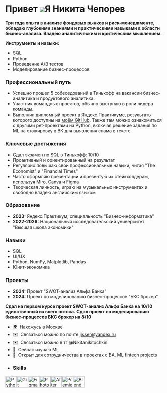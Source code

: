 Привет ![](https://user-images.githubusercontent.com/18350557/176309783-0785949b-9127-417c-8b55-ab5a4333674e.gif)Я Никита Чепорев
======================================================================================================================================


**Три года опыта в анализе фондовых рынков и риск-менеджменте, обладаю глубокими знаниями и практическими навыками в области бизнес-анализа. Владею аналитическим и критическим мышлением.**

**Инструменты и навыки:**
- SQL
- Python
- Проведение A/B тестов
- Моделирование бизнес-процессов

### Профессиональный путь
- Успешно прошел 5 собеседований в Тинькофф на вакансии бизнес-аналитика и продуктового аналитика.
- Участник командных проектов, обычно выступаю в роли лидера команды.
- Выполнил дипломный проект в Яндекс.Практикуме, результаты которого доступны на [моём GitHub](https://github.com/gtrg55). Также там можно ознакомиться с другими pet-проектами на Python, включая решение задания по ML на стажировку в ВК для выявления спама в тексте.

### Ключевые достижения
- Сдал экзамен по SQL в Тинькофф: 10/10
- Проактивный и ориентированный на результат
- Регулярно повышаю свои профессиональные навыки, читая "The Economist" и "Financial Times"
- Часто оформляю презентации и презентую их стейкхолдерам, используя Miro, Canva и Figma
- Творческая личность, играю на музыкальных инструментах и свободно владею английским языком

### Образование
- **2023:** Яндекс.Практикум, специальность "Бизнес-информатика"
- **2022-2026:** Национальный исследовательский университет "Высшая школа экономики"

### Навыки
- SQL
- UI/UX
- Python, NumPy, Matplotlib, Pandas
- Юнит-экономика

### Проекты
- **2024:** Проект "SWOT-анализ Альфа Банка"
- **2024:** Проект по моделированию бизнес-процессов "БКС брокер"

**Сдал на первом курсе проект SWOT-анализ Альфа Банка на 10/10 единственный из всего потока.**
**Сдал проект по моделированию бизнес-процессов БКС брокер на 8/10**

*   🌍  Нахожусь в Москве
*   ✉️  Связаться можно по почте [jisser@yandex.ru](mailto:jisser@yandex.ru)
*   ✉️  Связаться можно в тг @Nikitanikitochkin
*   🧠  Сейчас изучаю ML
*   🤝  Открыт для сотрудничества в проектах с  BA, ML fintech projects
*   ### Skills 
<p align="left">
<a href="https://www.python.org/" target="_blank" rel="noreferrer"><img src="https://raw.githubusercontent.com/danielcranney/readme-generator/main/public/icons/skills/python-colored.svg" width="36" height="36" alt="Python" /></a><a href="https://git-scm.com/" target="_blank" rel="noreferrer"><img src="https://raw.githubusercontent.com/danielcranney/readme-generator/main/public/icons/skills/git-colored.svg" width="36" height="36" alt="Git" /></a><a href="https://www.figma.com/" target="_blank" rel="noreferrer"><img src="https://raw.githubusercontent.com/danielcranney/readme-generator/main/public/icons/skills/figma-colored.svg" width="36" height="36" alt="Figma" /></a><a href="https://www.adobe.com/uk/products/photoshop.html" target="_blank" rel="noreferrer"><img src="https://raw.githubusercontent.com/danielcranney/readme-generator/main/public/icons/skills/photoshop-colored-dark.svg" width="36" height="36" alt="Photoshop" /></a><a href="https://www.adobe.com/uk/products/aftereffects.html" target="_blank" rel="noreferrer"><img src="https://raw.githubusercontent.com/danielcranney/readme-generator/main/public/icons/skills/aftereffects-colored-dark.svg" width="36" height="36" alt="After Effects" /></a><a href="https://www.adobe.com/uk/products/premiere.html" target="_blank" rel="noreferrer"><img src="https://raw.githubusercontent.com/danielcranney/readme-generator/main/public/icons/skills/premierepro-colored-dark.svg" width="36" height="36" alt="Premiere Pro" /></a><a href="https://www.blender.org/" target="_blank" rel="noreferrer"><img src="https://raw.githubusercontent.com/danielcranney/readme-generator/main/public/icons/skills/blender-colored.svg" width="36" height="36" alt="Blender" /></a>
                    </p>
                    
